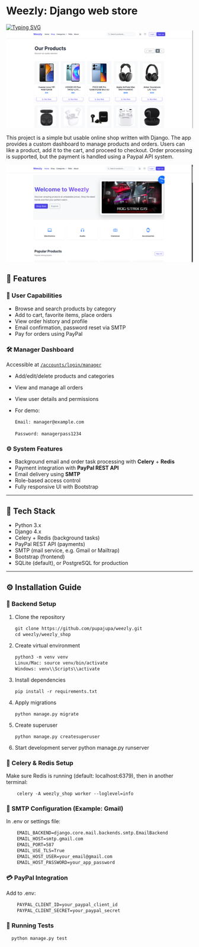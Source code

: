 # Weezly: Django web store

[![Typing SVG](https://readme-typing-svg.herokuapp.com?color=%2336BCF7&lines=Maksim+Antikhovitch+)](https://git.io/typing-svg)
![Screenshot 2022-01-09 at 17-04-55 Django Online Shop](/weezly_shop/online_shop/static/images/store.png)

This project is a simple but usable online shop written with Django. The app provides a custom dashboard to manage products and orders. Users can like a product, add it to the cart, and proceed to checkout. Order processing is supported, but the payment is handled using a Paypal API system.

![Preview](/weezly_shop/online_shop/static/images/preview.png)

## 🚀 Features

### 👤 User Capabilities

-   Browse and search products by category
-   Add to cart, favorite items, place orders
-   View order history and profile
-   Email confirmation, password reset via SMTP
-   Pay for orders using PayPal

### 🛠️ Manager Dashboard

Accessible at [`/accounts/login/manager`](http://127.0.0.1:8000/accounts/login/manager)

-   Add/edit/delete products and categories
-   View and manage all orders
-   View user details and permissions
-   For demo:

        Email: manager@example.com

        Password: managerpass1234

### ⚙️ System Features

-   Background email and order task processing with **Celery** + **Redis**
-   Payment integration with **PayPal REST API**
-   Email delivery using **SMTP**
-   Role-based access control
-   Fully responsive UI with Bootstrap

---

## 🧱 Tech Stack

-   Python 3.x
-   Django 4.x
-   Celery + Redis (background tasks)
-   PayPal REST API (payments)
-   SMTP (mail service, e.g. Gmail or Mailtrap)
-   Bootstrap (frontend)
-   SQLite (default), or PostgreSQL for production

---

## ⚙️ Installation Guide

### 🔧 Backend Setup

1.  Clone the repository

        git clone https://github.com/pupajupa/weezly.git
        cd weezly/weezly_shop

2.  Create virtual environment

        python3 -m venv venv
        Linux/Mac: source venv/bin/activate
        Windows: venv\\Scripts\\activate

3.  Install dependencies

        pip install -r requirements.txt

4.  Apply migrations

        python manage.py migrate

5.  Create superuser

        python manage.py createsuperuser

6.  Start development server
    python manage.py runserver

### 🔁 Celery & Redis Setup

Make sure Redis is running (default: localhost:6379), then in another terminal:

        celery -A weezly_shop worker --loglevel=info

### 💌 SMTP Configuration (Example: Gmail)

In .env or settings file:

        EMAIL_BACKEND=django.core.mail.backends.smtp.EmailBackend
        EMAIL_HOST=smtp.gmail.com
        EMAIL_PORT=587
        EMAIL_USE_TLS=True
        EMAIL_HOST_USER=your_email@gmail.com
        EMAIL_HOST_PASSWORD=your_app_password

### 💳 PayPal Integration

Add to .env:

        PAYPAL_CLIENT_ID=your_paypal_client_id
        PAYPAL_CLIENT_SECRET=your_paypal_secret

### 🧪 Running Tests

      python manage.py test
